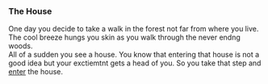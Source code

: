 ### The House  
One day you decide to take a walk in the forest not far from where you live.  
The cool breeze hungs you skin as you walk through the never endng woods.  
All of a sudden you see a house. You know that entering that house is not a good idea but your exctiemtnt gets a head of you. 
So you take that step and [enter](situation/enter-house.md) the house. 

